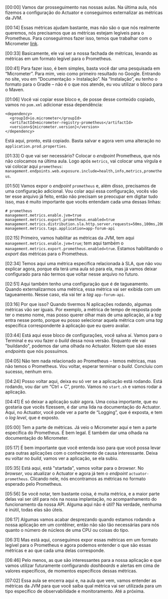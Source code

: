 \[00:00\] Vamos dar prosseguimento nas nossas aulas. Na última aula, nós fizemos a configuração do Actuator e conseguimos externalizar as métricas da JVM.

\[00:14\] Essas métricas ajudam bastante, mas não são o que nós realmente queremos, nós precisamos que as métricas estejam legíveis para o Prometheus. Para conseguirmos fazer isso, temos que trabalhar com o Micrometer [link](https://micrometer.io/).

\[00:33\] Basicamente, ele vai ser a nossa fachada de métricas, levando as métricas em um formato legível para o Prometheus.

\[00:41\] Para fazer isso, é bem simples, basta você dar uma pesquisada em “Micrometer”. Para mim, veio como primeiro resultado no Google. Entrando no site, vou em “Documentação > Instalação”. Na “Instalação”, eu tenho o formato para o Gradle – não é o que nos atende, eu vou utilizar o bloco para o Maven.

\[01:06\] Você vai copiar esse bloco e, de posse desse conteúdo copiado, vamos no `pom.xml` adicionar essa dependência:

    <dependency>
      <groupId>io.micrometer</groupId>
      <artifactId>micrometer-registry-prometheus</artifactId>
      <version>${micrometer.version}</version>
    </dependency>

Está aqui, pronto, está copiado. Basta salvar e agora vem uma alteração no `application.prod.properties`.

\[01:33\] O que vai ser necessário? Colocar o _endpoint_ Prometheus, que nós não colocamos na última aula. Logo após `metrics`, vai colocar uma vírgula e vai colocar aqui `prometheus`: `management.endpoints.web.exposure.include=health,info,metrics,prometheus`.

\[01:50\] Vamos expor o _endpoint_ `prometheus` e, além disso, precisamos de uma configuração adicional. Vou colar aqui essa configuração, vocês vão ter esse arquivo já feito, então não precisam se preocupar em digitar tudo isso, mas é muito importante que vocês entendam cada uma dessas linhas:

    # prometheus
    management.metrics.enable.jvm=true
    management.metrics.export.prometheus.enabled=true
    management.metrics.distribution.sla.http.server.requests=50ms,100ms,200ms,300ms,500ms,1s
    management.metrics.tags.application=app-forum-api

\[02:15\] Primeiro, vamos habilitar as métricas da JVM, tem aqui `management.metrics.enable.jvm=true`; tem aqui também o `management.metrics.export.prometheus.enabled=true`. Estamos habilitando o _export_ das métricas para o Prometheus.

\[02:34\] Temos aqui uma métrica específica relacionada à SLA, que não vou explicar agora, porque ela terá uma aula só para ela, mas já vamos deixar configurado para não termos que voltar nesse arquivo no futuro.

\[02:51\] Aqui também tenho uma configuração que é de tagueamento. Quando externalizarmos uma métrica, essa métrica vai ser exibida com um tagueamento. Nesse caso, ela vai ter a _tag_ `app-forum-api`.

\[03:16\] Por que isso? Quando tivermos N aplicações rodando, algumas métricas vão ser iguais. Por exemplo, a métrica de tempo de resposta pode ter o mesmo nome, mas posso querer olhar mais de uma aplicação, aí a _tag_ entra nesse ponto, porque eu posso selecionar aquela métrica com uma _tag_ específica correspondente à aplicação que eu quero avaliar.

\[03:44\] Está aqui esse bloco de configurações, você salva aí. Vamos para o Terminal e eu vou fazer o _build_ dessa nova versão. Enquanto ele vai "buildando", podemos dar uma olhada no Actuator. Notem que são esses _endpoints_ que nós possuímos.

\[04:05\] Não tem nada relacionado ao Prometheus – temos métricas, mas não temos o Prometheus. Vou voltar, esperar terminar o _build_. Concluiu com sucesso, nenhum erro.

\[04:24\] Posso voltar aqui, deixa eu só ver se a aplicação está rodando. Está rodando, vou dar um “Ctrl + C”, pronto. Vamos no `start.sh` e vamos rodar a aplicação.

\[04:41\] É só deixar a aplicação subir agora. Uma coisa importante, que eu gostaria que vocês fizessem, é dar uma lida na documentação do Actuator. Aqui, no Actuator, você pode ver a parte de “Logging”, que é exposta, e tem o _log level_, que é exposto.

\[05:00\] Tem a parte de métricas. Já veio o Micrometer aqui e tem a parte específica do Prometheus. É bem legal. E também dar uma olhada na documentação do Micrometer.

\[05:17\] É bem importante que você entenda isso para que você possa levar para outras aplicações com o conhecimento de causa interessante. Deixa eu voltar no _build_, vamos ver a aplicação, se ela subiu.

\[05:35\] Está aqui, está "startada", vamos voltar para o _browser_. No _browser_, vou atualizar o Actuator e agora já tem o _endpoint_ `actuator-prometheus`. Clicando nele, nós encontramos as métricas no formato esperado pelo Prometheus.

\[05:56\] Se você notar, tem bastante coisa, é muita métrica, e a maior parte delas vai ser útil para nós na nossa implantação, no acompanhamento do funcionamento da nossa API. Alguma aqui não é útil? Na verdade, nenhuma é inútil, todas elas são úteis.

\[06:17\] Algumas vamos acabar desprezando quando estamos rodando a nossa aplicação em um contêiner, então não são tão necessárias para nós quanto o número de núcleos de uma CPU ou coisas do tipo.

\[06:31\] Mas está aqui, conseguimos expor essas métricas em um formato legível para o Prometheus e agora podemos entender o que são essas métricas e ao que cada uma delas corresponde.

\[06:46\] Pelo menos, as que são interessantes para a nossa aplicação e que vamos utilizar futuramente configurando _dashboards_ e alertas em cima de valores específicos, de momentos específicos dessas métricas.

\[07:02\] Essa aula se encerra aqui e, na aula que vem, vamos entender as métricas da JVM para que você saiba qual métrica vai ser utilizada para um tipo específico de observabilidade e monitoramento. Até a próxima.
